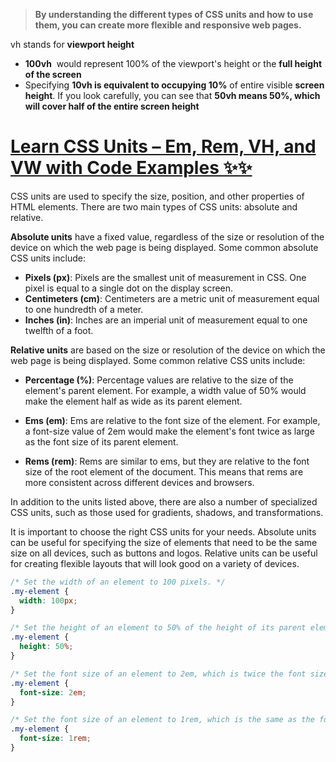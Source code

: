 > **By understanding the different types of CSS units and how to use them, you can create more flexible and responsive web pages.**

vh stands for **viewport height**
+ **100vh**  would represent 100% of the viewport's height or the **full height of the screen**
+ Specifying **10vh is equivalent to occupying 10%** of entire visible **screen height**.
	If you look carefully, you can see that **50vh means 50%, which will cover half of the entire screen height**


# [Learn CSS Units – Em, Rem, VH, and VW with Code Examples ✨✨](https://www.freecodecamp.org/news/learn-css-units-em-rem-vh-vw-with-code-examples/#:~:text=The%20full%20form%20of%20VH,of%20entire%20visible%20screen%20height.&text=If%20you%20look%20carefully%2C%20you%20can%20see%20that%2050vh%20means,of%20the%20entire%20screen%20height.)

CSS units are used to specify the size, position, and other properties of HTML elements. There are two main types of CSS units: absolute and relative.

**Absolute units** have a fixed value, regardless of the size or resolution of the device on which the web page is being displayed. Some common absolute CSS units include:

- **Pixels (px)**: Pixels are the smallest unit of measurement in CSS. One pixel is equal to a single dot on the display screen.
- **Centimeters (cm)**: Centimeters are a metric unit of measurement equal to one hundredth of a meter.
- **Inches (in)**: Inches are an imperial unit of measurement equal to one twelfth of a foot.

**Relative units** are based on the size or resolution of the device on which the web page is being displayed. Some common relative CSS units include:

- **Percentage (%)**: Percentage values are relative to the size of the element's parent element. For example, a width value of 50% would make the element half as wide as its parent element.
	
- **Ems (em)**: Ems are relative to the font size of the element. For example, a font-size value of 2em would make the element's font twice as large as the font size of its parent element.
	
- **Rems (rem)**: Rems are similar to ems, but they are relative to the font size of the root element of the document. This means that rems are more consistent across different devices and browsers.

In addition to the units listed above, there are also a number of specialized CSS units, such as those used for gradients, shadows, and transformations.

It is important to choose the right CSS units for your needs. Absolute units can be useful for specifying the size of elements that need to be the same size on all devices, such as buttons and logos. Relative units can be useful for creating flexible layouts that will look good on a variety of devices.

```css
/* Set the width of an element to 100 pixels. */
.my-element {
  width: 100px;
}

/* Set the height of an element to 50% of the height of its parent element. */
.my-element {
  height: 50%;
}

/* Set the font size of an element to 2em, which is twice the font size of its parent element. */
.my-element {
  font-size: 2em;
}

/* Set the font size of an element to 1rem, which is the same as the font size of the root element of the document. */
.my-element {
  font-size: 1rem;
}

```